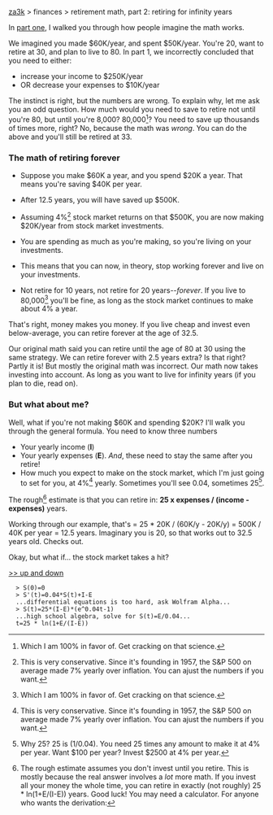 [za3k](/) > finances > retirement math, part 2: retiring for infinity years

In [part one](/articles/retirement_math1), I walked you through how people imagine the math works.

We imagined you made $60K/year, and spent $50K/year. You're 20, want to retire at 30, and plan to live to 80.
In part 1, we incorrectly concluded that you need to either:
- increase your income to $250K/year
- OR decrease your expenses to $10K/year

The instinct is right, but the numbers are wrong. To explain why, let me ask you an odd question. How much would you need to save to retire not until you're 80, but until you're 8,000? 80,000[^2]? You need to save up thousands of times more, right? No, because the math was *wrong*. You can do the above and you'll still be retired at 33.

### The math of retiring forever

- Suppose you make $60K a year, and you spend $20K a year. That means you're saving $40K per year.

- After 12.5 years, you will have saved up $500K.
- Assuming 4%[^3] stock market returns on that $500K, you are now making $20K/year from stock market investments.
- You are spending as much as you're making, so you're living on your investments.
- This means that you can now, in theory, stop working forever and live on your investments.
- Not retire for 10 years, not retire for 20 years--*forever*. If you live to 80,000[^2] you'll be fine, as long as the stock market continues to make about 4% a year.

That's right, money makes you money. If you live cheap and invest even below-average, you can retire forever at the age of 32.5.

Our original math said you can retire until the age of 80 at 30 using the same strategy. We can retire forever with 2.5 years extra? Is that right? Partly it is! But mostly the original math was incorrect. Our math now takes investing into account. As long as you want to live for infinity years (if you plan to die, read on).

### But what about me?

Well, what if you're not making $60K and spending $20K? I'll walk you through the general formula. You need to know three numbers

- Your yearly income (**I**)
- Your yearly expenses (**E**). *And*, these need to stay the same after you retire!
- How much you expect to make on the stock market, which I'm just going to set for you, at 4%[^3] yearly. Sometimes you'll see 0.04, sometimes 25[^4].

The rough[^5] estimate is that you can retire in: **25 x expenses / (income - expenses)** years.

Working through our example, that's = 25 * 20K / (60K/y - 20K/y) = 500K / 40K per year = 12.5 years. Imaginary you is 20, so that works out to 32.5 years old. Checks out.

Okay, but what if... the stock market takes a hit?

[>> up and down](/articles/retirement_math3.md)

[^2]: Which I am 100% in favor of. Get cracking on that science.
[^3]: This is very conservative. Since it's founding in 1957, the S&P 500 on average made 7% yearly over inflation. You can ajust the numbers if you want.
[^4]: Why 25? 25 is (1/0.04). You need 25 times any amount to make it at 4% per year. Want $100 per year? Invest $2500 at 4% per year.
[^5]: The rough estimate assumes you don't invest until you retire. This is mostly because the real answer involves a *lot* more math. If you invest all your money the whole time, you can retire in exactly (not roughly) 25 * ln(1+E/(I-E)) years. Good luck! You may need a calculator.
  For anyone who wants the derivation:
  ```
    > S(0)=0
    > S'(t)=0.04*S(t)+I-E
    ...differential equations is too hard, ask Wolfram Alpha...
    > S(t)=25*(I-E)*(e^0.04t-1)
    ...high school algebra, solve for S(t)=E/0.04...
    t=25 * ln(1+E/(I-E))
```
